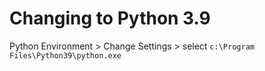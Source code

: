
# Changing to Python 3.9

Python Environment > Change Settings > select ```c:\Program Files\Python39\python.exe```
